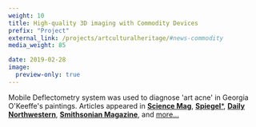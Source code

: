 ```yaml
---
weight: 10
title: High-quality 3D imaging with Commodity Devices
prefix: "Project"
external_link: /projects/artculturalheritage/#news-commodity
media_weight: 85

date: 2019-02-28
image:
  preview-only: true
---
```

Mobile Deflectometry system was used to diagnose 'art acne' in Georgia O'Keeffe's paintings. Articles appeared in [**Science Mag**](https://www.sciencemag.org/news/2019/02/new-app-reveals-hidden-landscapes-within-georgia-o-keeffe-s-paintings), [**Spiegel***](https://www.spiegel.de/wissenschaft/mensch/georgia-o-keeffe-forscher-loesen-raetsel-um-pickel-auf-wertvollen-kunstwerken-a-1253583.html), [**Daily Northwestern**](https://dailynorthwestern.com/2019/02/28/campus/northwestern-collaborates-with-the-georgia-okeeffe-museum-to-develop-art-acne-tracking-technology/), [**Smithsonian Magazine**](https://www.smithsonianmag.com/arts-culture/why-are-georgia-okeeffes-paintings-breaking-out-pimples-180971518/), and [more...](/projects/artculturalheritage/#news-commodity)
